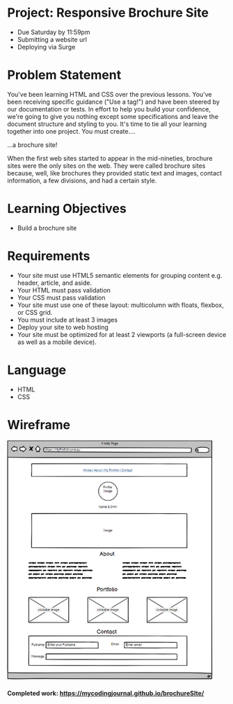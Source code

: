 # Project: Responsive Brochure Site
- Due Saturday by 11:59pm 
- Submitting a website url
- Deploying via Surge

# Problem Statement
You've been learning HTML and CSS over the previous lessons. You've been receiving specific guidance ("Use a <link> tag!") and have been steered by our documentation or tests. In effort to help you build your confidence, we're going to give you nothing except some specifications and leave the document structure and styling to you. It's time to tie all your learning together into one project. You must create....

...a brochure site!

When the first web sites started to appear in the mid-nineties, brochure sites were the only sites on the web. They were called brochure sites because, well, like brochures they provided static text and images, contact information, a few divisions, and had a certain style.

# Learning Objectives
- Build a brochure site

# Requirements
- Your site must use HTML5 semantic elements for grouping content e.g. header, article, and aside.
- Your HTML must pass validation
- Your CSS must pass validation
- Your site must use one of these layout: multicolumn with floats, flexbox, or CSS grid.
- You must include at least 3 images
- Deploy your site to web hosting
- Your site must be optimized for at least 2 viewports (a full-screen device as well as a mobile device).

# Language
- HTML
- CSS 

# Wireframe
<img src="./image/wireF.PNG" height="550px">

#### Completed work: https://mycodingjournal.github.io/brochureSIte/
